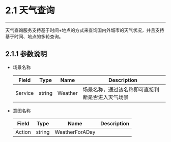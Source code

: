 # 2.1 天气查询

---

天气查询服务支持基于时间+地点的方式来查询国内外城市的天气状况，并且支持基于时间、地点的多轮查询。

## 2.1.1 参数说明

* 场景名称

  | Field | Type | Name | Description |
  | --- | --- | --- | --- |
  | Service | string | Weather | 场景名称，通过该名称即可直接判断是否进入天气场景 |

* 意图名称


  |Field |Type |Name  |Description|
  | --- | --- |---|---|
  |  Action|string |WeatherForADay ||


